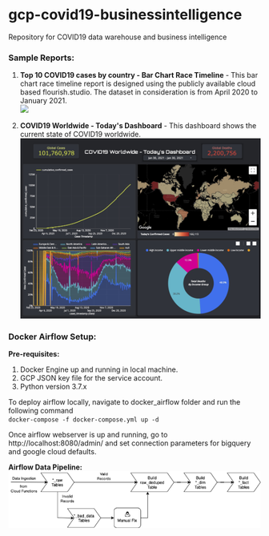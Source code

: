 # gcp-covid19-businessintelligence
Repository for COVID19 data warehouse and business intelligence

### Sample Reports:    
1. **Top 10 COVID19 cases by country - Bar Chart Race Timeline** - This bar chart race timeline report is designed using the publicly available cloud based flourish.studio. The dataset in consideration is from April 2020 to January 2021.    
![](images/covid19_cases_race_timeline.gif)

2. **COVID19 Worldwide - Today's Dashboard** - This dashboard shows the current state of COVID19 worldwide.  
![](images/COVID19_Worldwide_Todays_Snapshot.jpg)

### Docker Airflow Setup:  
**Pre-requisites:**  
1. Docker Engine up and running in local machine.  
2. GCP JSON key file for the service account.   
3. Python version 3.7.x  

To deploy airflow locally, navigate to docker_airflow folder and run the following  command  
`docker-compose -f docker-compose.yml up -d`  

Once airflow webserver is up and running, go to http://localhost:8080/admin/ and set connection parameters for bigquery and google cloud defaults.  

**Airflow Data Pipeline:**  
![](images/covid19_bigquery_airflow_pipeline.png)